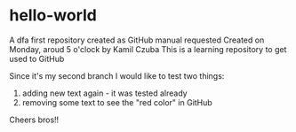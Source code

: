 # hello-world
A dfa first repository created as GitHub manual requested
Created on Monday, aroud 5 o'clock by Kamil Czuba
This is a learning repository to get used to GitHub

Since it's my second branch I would like to test two things:
1) adding new text again - it was tested already
2) removing some text to see the "red color" in GitHub

Cheers bros!!

